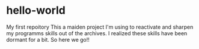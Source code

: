 # hello-world
My first repoitory
This a maiden project I'm using to reactivate and sharpen my programms skills out of the archives.
I realized these skills have been dormant for a bit.
So here we go!!
